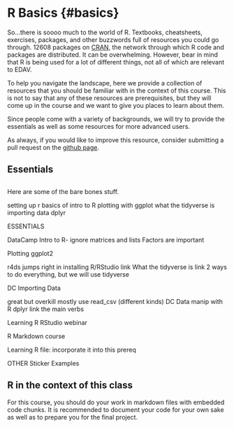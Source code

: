# R Basics {#basics}




So...there is soooo much to the world of R. Textbooks, cheatsheets, exercises, packages, and other buzzwords full of resources you could go through. 12608 packages on [CRAN](https://cran.r-project.org), the network through which R code and packages are distributed. It can be overwhelming.  However, bear in mind that R is being used for a lot of different things, not all of which are relevant to EDAV. 

To help you navigate the landscape, here we provide a collection of resources that you should be familiar with in the context of this course. This is not to say that any of these resources are prerequisites, but they will come up in the course and we want to give you places to learn about them.

Since people come with a variety of backgrounds, we will try to provide the essentials as well as some resources for more advanced users.

As always, if you would like to improve this resource, consider submitting a pull request on the [github page](https://github.com/jtr13/EDAV).

## Essentials

## 





Here are some of the bare bones stuff.

setting up r basics of intro to R plotting with ggplot what the tidyverse is importing data dplyr

ESSENTIALS

DataCamp Intro to R- ignore matrices and lists Factors are important

Plotting ggplot2

r4ds jumps right in installing R/RStudio link What the tidyverse is link 2 ways to do everything, but we will use tidyverse

DC Importing Data

great but overkill
mostly use read_csv (different kinds)
DC Data manip with R dplyr link the main verbs

Learning R RStudio webinar

R Markdown course

Learning R file: incorporate it into this prereq

OTHER Sticker Examples



## R in the context of this class

For this course, you should do your work in markdown files with embedded code chunks. It is recommended to document your code for your own sake as well as to prepare you for the final project.




